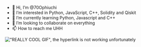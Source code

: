 - 👋 Hi, I’m @70Ophiuchi
- 👀 I’m interested in Python, JavaScript, C++, Solidity and Qiskit
- 🌱 I’m currently learning Python, Javascript and C++
- 💞️ I’m looking to collaborate on everything
- 📫 How to reach me UHH

!["REALLY COOL GIF", the hyperlink is not working unfortunately](https://media.giphy.com/media/QYkX9IMHthYn0Y3pcG/giphy.gif)

